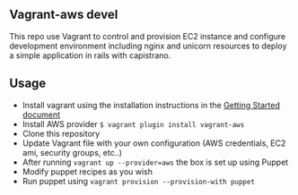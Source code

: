 ## Vagrant-aws devel

This repo use Vagrant to control and provision EC2 instance and configure development environment including nginx and unicorn resources to deploy a simple application in rails with capistrano.


Usage
-----

* Install vagrant using the installation instructions in the [Getting Started document](http://vagrantup.com/v1/docs/getting-started/index.html)
* Install AWS provider ``` $ vagrant plugin install vagrant-aws ```
* Clone this repository
* Update Vagrant file with your own configuration (AWS credentials, EC2 ami, security groups, etc..)
* After running ```vagrant up --provider=aws``` the box is set up using Puppet
* Modify puppet recipes as you wish
* Run puppet using ``` vagrant provision --provision-with puppet ```


